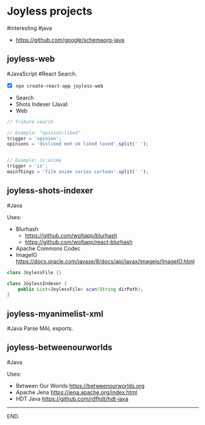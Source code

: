 # Joyless projects

#interesting #java
- https://github.com/google/schemaorg-java

## joyless-web
#JavaScript #React
Search.

- [x] `npx create-react-app joyless-web`

- Search
- Shots Indexer (Java)
- Web

```js
// Tribute search

// Example: "opinion:liked"
trigger = 'opinion';
opinions = 'disliked meh ok liked loved'.split(' ');


// Example: is:anime
trigger = 'is';
mainThings = 'film anime series cartoon'.split(' ');
```


## joyless-shots-indexer
#Java

Uses:
- Blurhash
    * https://github.com/woltapp/blurhash
    * https://github.com/woltapp/react-blurhash
- Apache Commons Codec
- ImageIO
https://docs.oracle.com/javase/8/docs/api/javax/imageio/ImageIO.html

```java
class JoylessFile {}

class JoylessIndexer {
    public List<JoylessFile> scan(String dirPath);
}
```


## joyless-myanimelist-xml
#Java
Parse MAL exports.


## joyless-betweenourworlds
#Java

Uses:
- Between Our Worlds https://betweenourworlds.org
- Apache Jena https://jena.apache.org/index.html
- HDT Java https://github.com/rdfhdt/hdt-java

---

END.

